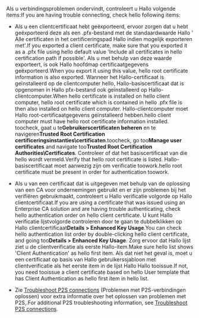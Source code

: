 <span data-ttu-id="b06e1-101">Als u verbindingsproblemen ondervindt, controleert u Hallo volgende items:</span><span class="sxs-lookup"><span data-stu-id="b06e1-101">If you are having trouble connecting, check hello following items:</span></span>

- <span data-ttu-id="b06e1-102">Als u een clientcertificaat hebt geëxporteerd, ervoor zorgen dat u hebt geëxporteerd deze als een .pfx-bestand met de standaardwaarde Hallo ' Alle certificaten in het certificeringspad Hallo indien mogelijk exporteren met'.</span><span class="sxs-lookup"><span data-stu-id="b06e1-102">If you exported a client certificate, make sure that you exported it as a .pfx file using hello default value 'Include all certificates in hello certification path if possible'.</span></span> <span data-ttu-id="b06e1-103">Als u met behulp van deze waarde exporteert, is ook Hallo hoofdmap certificaatgegevens geëxporteerd.</span><span class="sxs-lookup"><span data-stu-id="b06e1-103">When you export it using this value, hello root certificate information is also exported.</span></span> <span data-ttu-id="b06e1-104">Wanneer het Hallo-certificaat is geïnstalleerd op de clientcomputer hello, Hallo-basiscertificaat dat is opgenomen in Hallo pfx-bestand ook geïnstalleerd op Hallo-clientcomputer.</span><span class="sxs-lookup"><span data-stu-id="b06e1-104">When hello certificate is installed on hello client computer, hello root certificate which is contained in hello .pfx file is then also installed on hello client computer.</span></span> <span data-ttu-id="b06e1-105">Hallo-clientcomputer moet Hallo root-certificaatgegevens geïnstalleerd hebben.</span><span class="sxs-lookup"><span data-stu-id="b06e1-105">hello client computer must have hello root certificate information installed.</span></span> <span data-ttu-id="b06e1-106">toocheck, gaat u te**Gebruikerscertificaten beheren** en te navigeren**Trusted Root Certification certificeringsinstanties\certificaten**.</span><span class="sxs-lookup"><span data-stu-id="b06e1-106">toocheck, go too**Manage user certificates** and navigate too**Trusted Root Certification Authorities\Certificates**.</span></span> <span data-ttu-id="b06e1-107">Controleer of dat het basiscertificaat van die hello wordt vermeld.</span><span class="sxs-lookup"><span data-stu-id="b06e1-107">Verify that hello root certificate is listed.</span></span> <span data-ttu-id="b06e1-108">Hallo-basiscertificaat moet aanwezig zijn om verificatie toowork.</span><span class="sxs-lookup"><span data-stu-id="b06e1-108">hello root certificate must be present in order for authentication toowork.</span></span>

- <span data-ttu-id="b06e1-109">Als u van een certificaat dat is uitgegeven met behulp van de oplossing van een CA voor ondernemingen gebruikt en er zijn problemen bij het verifiëren gebruikmaakt, controleert u Hallo verificatie volgorde op Hallo clientcertificaat.</span><span class="sxs-lookup"><span data-stu-id="b06e1-109">If you are using a certificate that was issued using an Enterprise CA solution and are having trouble authenticating, check hello authentication order on hello client certificate.</span></span> <span data-ttu-id="b06e1-110">U kunt Hallo verificatie lijstvolgorde controleren door te gaan te dubbelklikken op Hallo clientcertificaat**Details > Enhanced Key Usage**.</span><span class="sxs-lookup"><span data-stu-id="b06e1-110">You can check hello authentication list order by double-clicking hello client certificate, and going too**Details > Enhanced Key Usage**.</span></span> <span data-ttu-id="b06e1-111">Zorg ervoor dat Hallo lijst ziet u de clientverificatie als eerste Hallo-item.</span><span class="sxs-lookup"><span data-stu-id="b06e1-111">Make sure hello list shows 'Client Authentication' as hello first item.</span></span> <span data-ttu-id="b06e1-112">Als dat niet het geval is, moet u een certificaat op basis van Hallo gebruikerssjabloon met clientverificatie als het eerste item in de lijst Hallo Hallo tooissue.</span><span class="sxs-lookup"><span data-stu-id="b06e1-112">If not, you need tooissue a client certificate based on hello User template that has Client Authentication as hello first item in hello list.</span></span>

- <span data-ttu-id="b06e1-113">Zie [Troubleshoot P2S connections](../articles/vpn-gateway/vpn-gateway-troubleshoot-vpn-point-to-site-connection-problems.md) (Problemen met P2S-verbindingen oplossen) voor extra informatie over het oplossen van problemen met P2S,.</span><span class="sxs-lookup"><span data-stu-id="b06e1-113">For additional P2S troubleshooting information, see [Troubleshoot P2S connections](../articles/vpn-gateway/vpn-gateway-troubleshoot-vpn-point-to-site-connection-problems.md).</span></span>